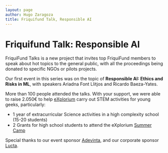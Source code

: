 ```yaml
---
layout: page
author: Hugo Zaragoza
title: Friquifund Talk, Responsible AI
---
```


# Friquifund Talk: Responsible AI

<object data="/assets/blog/talk1.png" width="100%"></object>


FriquiFund Talks is a new project that invites top FriquiFund members to speak about hot topics to the general public, with all the proceedings being donated to specific NGOs or pilots projects.

Our first event in this series was on the topic of **Responsible AI: Ethics and Risks in ML**, with speakers Ariadna Font Llitjos and Ricardo Baeza-Yates. 

More than 100 people attended the talks. With your support, we were able to raise 2.050€ to help [eXplorium](https://explorium.cat/)  carry out  STEM activities for young geeks, particularly:

* 1 year of extracurricular Science activities in a high complexity school (15-20 students)
* 2  Grants for high school students to attend the eXplorium [Summer Camp](https://explorium.cat/colonies-destiu-2023)

Special thanks to our event sponsor [Adevinta](https://www.adevinta.es/), and our corporate sponsor [Lucta](https://www.lucta.com/).

<br/>
<object data="/assets/blog/talk6.jpg" width="100%"></object>
<object data="/assets/blog/talk2.jpg" width="49%"></object>
<object data="/assets/blog/talk3.jpg" width="49%"></object>
<object data="/assets/blog/talk4.jpg" width="49%"></object>
<object data="/assets/blog/talk5.jpg" width="49%"></object>
